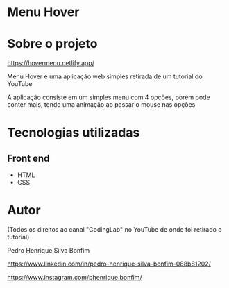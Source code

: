# Menu Hover 

# Sobre o projeto

https://hovermenu.netlify.app/

Menu Hover é uma aplicação web simples retirada de um tutorial do YouTube

A aplicação consiste em um simples menu com 4 opções, porém pode conter mais, tendo uma animação ao passar o mouse nas opções

# Tecnologias utilizadas
## Front end
- HTML 
- CSS

# Autor

(Todos os direitos ao canal "CodingLab" no YouTube de onde foi retirado o tutorial)

Pedro Henrique Silva Bonfim

https://www.linkedin.com/in/pedro-henrique-silva-bonfim-088b81202/

https://www.instagram.com/phenrique.bonfim/


